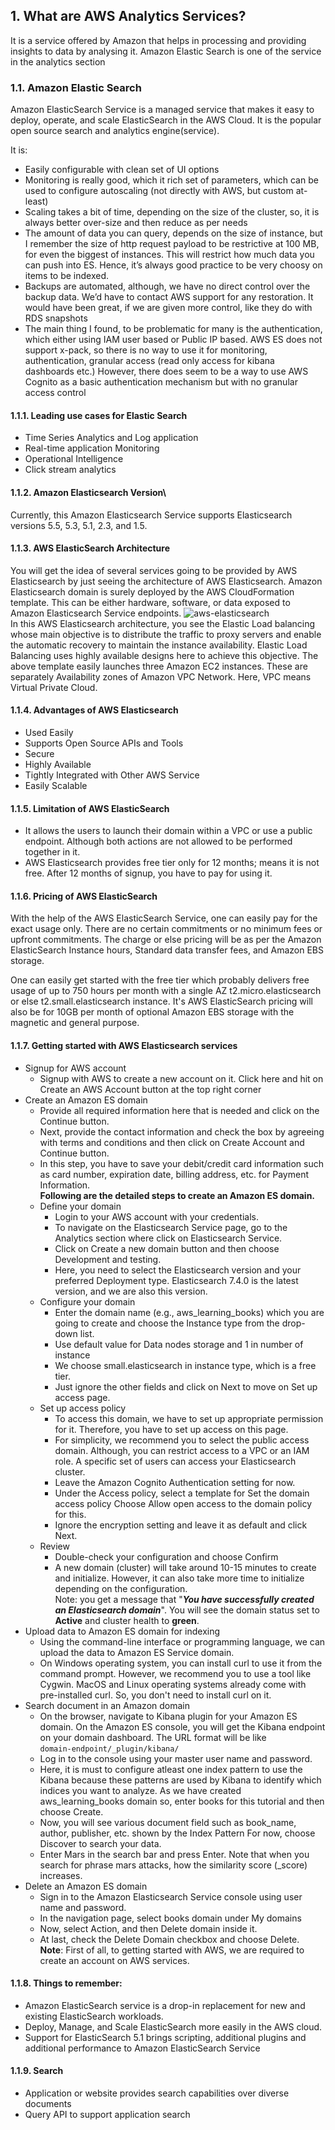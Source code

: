 ## 1. What are AWS Analytics Services?
It is a service offered by Amazon that helps in processing and providing insights to data by analysing it. Amazon Elastic Search is one of the service in the analytics section

### 1.1. Amazon Elastic Search
Amazon ElasticSearch Service is a managed service that makes it easy to deploy, operate, and scale ElasticSearch in the AWS Cloud. It is the popular open source search and analytics engine(service).

It is:
* Easily configurable with clean set of UI options
* Monitoring is really good, which it rich set of parameters, which can be used to configure autoscaling (not directly with AWS, but custom at-least)
* Scaling takes a bit of time, depending on the size of the cluster, so, it is always better over-size and then reduce as per needs
* The amount of data you can query, depends on the size of instance, but I remember the size of http request payload to be restrictive at 100 MB, for even the biggest of instances. This will restrict how much data you can push into ES. Hence, it’s always good practice to be very choosy on items to be indexed.
* Backups are automated, although, we have no direct control over the backup data. We’d have to contact AWS support for any restoration. It would have been great, if we are given more control, like they do with RDS snapshots
* The main thing I found, to be problematic for many is the authentication, which either using IAM user based or Public IP based. AWS ES does not support x-pack, so there is no way to use it for monitoring, authentication, granular access (read only access for kibana dashboards etc.) However, there does seem to be a way to use AWS Cognito as a basic authentication mechanism but with no granular access control

#### 1.1.1. Leading use cases for Elastic Search
* Time Series Analytics and Log application
* Real-time application Monitoring
* Operational Intelligence
* Click stream analytics

#### 1.1.2. Amazon Elasticsearch Version\
Currently, this Amazon Elasticsearch Service supports Elasticsearch versions 5.5, 5.3, 5.1, 2.3, and 1.5.

#### 1.1.3. AWS ElasticSearch Architecture
You will get the idea of several services going to be provided by AWS Elasticsearch by just seeing the architecture of AWS Elasticsearch. Amazon Elasticsearch domain is surely deployed by the AWS CloudFormation template. This can be either hardware, software, or data exposed to Amazon Elasticsearch Service endpoints.
![aws-elasticsearch](https://user-images.githubusercontent.com/40186859/176345002-dd0c1565-1b66-4da0-9037-a4aa51dddd71.png)<br>
In this AWS Elasticsearch architecture, you see the Elastic Load balancing whose main objective is to distribute the traffic to proxy servers and enable the automatic recovery to maintain the instance availability. Elastic Load Balancing uses highly available designs here to achieve this objective. The above template easily launches three Amazon EC2 instances. These are separately Availability zones of Amazon VPC Network. Here, VPC means Virtual Private Cloud.


#### 1.1.4. Advantages of AWS Elasticsearch
* Used Easily
* Supports Open Source APIs and Tools
* Secure
* Highly Available
* Tightly Integrated with Other AWS Service
* Easily Scalable

#### 1.1.5. Limitation of AWS ElasticSearch
* It allows the users to launch their domain within a VPC or use a public endpoint. Although both actions are not allowed to be performed together in it.
* AWS Elasticsearch provides free tier only for 12 months; means it is not free. After 12 months of signup, you have to pay for using it.

#### 1.1.6. Pricing of AWS ElasticSearch
With the help of the AWS ElasticSearch Service, one can easily pay for the exact usage only. There are no certain commitments or no minimum fees or upfront commitments. The charge or else pricing will be as per the Amazon ElasticSearch Instance hours, Standard data transfer fees, and Amazon EBS storage.

One can easily get started with the free tier which probably delivers free usage of up to 750 hours per month with a single AZ t2.micro.elasticsearch or else t2.small.elasticsearch instance. It's AWS ElasticSearch pricing will also be for 10GB per month of optional Amazon EBS storage with the magnetic and general purpose.

#### 1.1.7. Getting started with AWS Elasticsearch services
* Signup for AWS account
  *  Signup with AWS to create a new account on it. Click here and hit on Create an AWS Account button at the top right corner
* Create an Amazon ES domain
  * Provide all required information here that is needed and click on the Continue button.
  * Next, provide the contact information and check the box by agreeing with terms and conditions and then click on Create Account and Continue button.
  * In this step, you have to save your debit/credit card information such as card number, expiration date, billing address, etc. for Payment Information. 
  <br> **Following are the detailed steps to create an Amazon ES domain.**
  * Define your domain
    * Login to your AWS account with your credentials.
    * To navigate on the Elasticsearch Service page, go to the Analytics section where click on Elasticsearch Service.
    * Click on Create a new domain button and then choose Development and testing.
    * Here, you need to select the Elasticsearch version and your preferred Deployment type. Elasticsearch 7.4.0 is the latest version, and we are also this version.
  * Configure your domain
    * Enter the domain name (e.g., aws_learning_books) which you are going to create and choose the Instance type from the drop-down list.
    * Use default value for Data nodes storage and 1 in number of instance
    * We choose small.elasticsearch in instance type, which is a free tier.
    * Just ignore the other fields and click on Next to move on Set up access page.
  * Set up access policy
    * To access this domain, we have to set up appropriate permission for it. Therefore, you have to set up access on this page.
    * For simplicity, we recommend you to select the public access domain. Although, you can restrict access to a VPC or an IAM role. A specific set of users can access your Elasticsearch cluster.
    * Leave the Amazon Cognito Authentication setting for now.
    * Under the Access policy, select a template for Set the domain access policy Choose Allow open access to the domain policy for this.
    * Ignore the encryption setting and leave it as default and click Next.
  * Review
    * Double-check your configuration and choose Confirm
    * A new domain (cluster) will take around 10-15 minutes to create and initialize. However, it can also take more time to initialize depending on the configuration.<br>
  Note: you get a message that "**_You have successfully created an Elasticsearch domain_**".  You will see the domain status set to **Active** and cluster health to **green**.    
* Upload data to Amazon ES domain for indexing
  * Using the command-line interface or programming language, we can upload the data to Amazon ES Service domain.
  * On Windows operating system, you can install curl to use it from the command prompt. However, we recommend you to use a tool like Cygwin. MacOS and Linux operating systems already come with pre-installed curl. So, you don't need to install curl on it. 
* Search document in an Amazon domain
  * On the browser, navigate to Kibana plugin for your Amazon ES domain. On the Amazon ES console, you will get the Kibana endpoint on your domain dashboard. The URL format will be like <br>
  ``` domain-endpoint/_plugin/kibana/ ``` 
  * Log in to the console using your master user name and password.
  * Here, it is must to configure atleast one index pattern to use the Kibana because these patterns are used by Kibana to identify which indices you want to analyze. As we have created aws_learning_books domain so, enter books for this tutorial and then choose Create.
  * Now, you will see various document field such as book_name, author, publisher, etc. shown by the Index Pattern For now, choose Discover to search your data.
  * Enter Mars in the search bar and press Enter. Note that when you search for phrase mars attacks, how the similarity score (_score) increases.
* Delete an Amazon ES domain <br>
  * Sign in to the Amazon Elasticsearch Service console using user name and password.
  * In the navigation page, select books domain under My domains
  * Now, select Action, and then Delete domain inside it.
  * At last, check the Delete Domain checkbox and choose Delete. <br>
**Note**: First of all, to getting started with AWS, we are required to create an account on AWS services.
 
#### 1.1.8. Things to remember:
* Amazon ElasticSearch service is a drop-in replacement for new and existing ElasticSearch workloads.
* Deploy, Manage, and Scale ElasticSearch more easily in the AWS cloud.
* Support for ElasticSearch 5.1 brings scripting, additional plugins and additional performance to Amazon ElasticSearch Service

#### 1.1.9. Search
* Application or website provides search capabilities over diverse documents
* Query API to support application search
